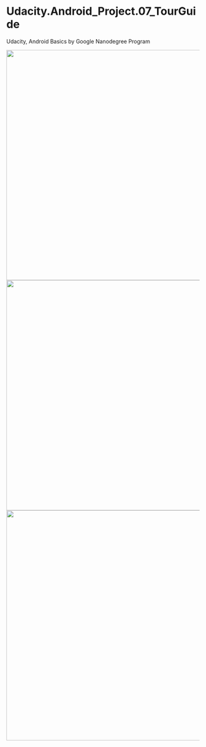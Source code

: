 # Udacity.Android_Project.07_TourGuide
 
Udacity, Android Basics by Google Nanodegree Program

<img src="hhttps://github.com/yassabdulrhamn/Udacity.Android_Project.07_TourGuide/blob/master/601.png" height="600">
<br>
<img src="hhttps://github.com/yassabdulrhamn/Udacity.Android_Project.07_TourGuide/blob/master/602.png" height="600">
<br>
<img src="hhttps://github.com/yassabdulrhamn/Udacity.Android_Project.07_TourGuide/blob/master/603.png" height="600">
